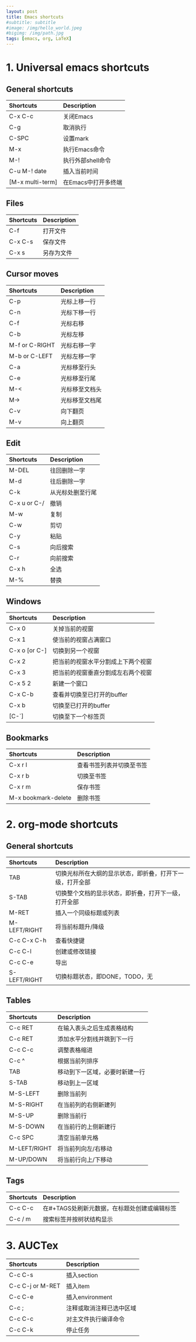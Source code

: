 ```yaml
---
layout: post
title: Emacs shortcuts
#subtitle: subtitle
#image: /img/hello_world.jpeg
#bigimg: /img/path.jpg
tags: [emacs, org, LaTeX]
---
```


# 1. Universal emacs shortcuts
## General shortcuts

| Shortcuts        | Description         |
| :--------------- | :------------------ |
| C-x C-c          | 关闭Emacs           |
| C-g              | 取消执行            |
| C-SPC            | 设置mark            |
| M-x              | 执行Emacs命令       |
| M-!              | 执行外部shell命令   |
| C-u M-! date     | 插入当前时间        |
| [M-x multi-term] | 在Emacs中打开多终端 |

## Files

| Shortcuts | Description |
| :-------- | :---------- |
| C-f       | 打开文件    |
| C-x C-s   | 保存文件    |
| C-x s     | 另存为文件  |

## Cursor moves

| Shortcuts      | Description    |
| :------------- | :------------- |
| C-p            | 光标上移一行   |
| C-n            | 光标下移一行   |
| C-f            | 光标右移       |
| C-b            | 光标左移       |
| M-f or C-RIGHT | 光标右移一字   |
| M-b or C-LEFT  | 光标左移一字   |
| C-a            | 光标移至行头   |
| C-e            | 光标移至行尾   |
| M-<            | 光标移至文档头 |
| M->            | 光标移至文档尾 |
| C-v            | 向下翻页       |
| M-v            | 向上翻页       |

## Edit

| Shortcuts    | Description      |
| :----------- | :--------------- |
| M-DEL        | 往回删除一字     |
| M-d          | 往后删除一字     |
| C-k          | 从光标处删至行尾 |
| C-x u or C-/ | 撤销             |
| M-w          | 复制             |
| C-w          | 剪切             |
| C-y          | 粘贴             |
| C-s          | 向后搜索         |
| C-r          | 向前搜索         |
| C-x h        | 全选             |
| M-%          | 替换             |

## Windows

| Shortcuts      | Description                        |
| :------------- | :--------------------------------- |
| C-x 0          | 关掉当前的视窗                     |
| C-x 1          | 使当前的视窗占满窗口               |
| C-x o [or C-\] | 切换到另一个视窗                   |
| C-x 2          | 把当前的视窗水平分割成上下两个视窗 |
| C-x 3          | 把当前的视窗垂直分割成左右两个视窗 |
| C-x 5 2        | 新建一个窗口                       |
| C-x C-b        | 查看并切换至已打开的buffer         |
| C-x b          | 切换至已打开的buffer               |
| [C-`]          | 切换至下一个标签页                 |

## Bookmarks

| Shortcuts           | Description              |
| :------------------ | :----------------------- |
| C-x r l             | 查看书签列表并切换至书签 |
| C-x r b             | 切换至书签               |
| C-x r m             | 保存书签                 |
| M-x bookmark-delete | 删除书签                 |

# 2. org-mode shortcuts
## General shortcuts

| Shortcuts    | Description                                              |
| :----------- | :------------------------------------------------------- |
| TAB          | 切换光标所在大纲的显示状态，即折叠，打开下一级，打开全部 |
| S-TAB        | 切换整个文档的显示状态，即折叠，打开下一级，打开全部     |
| M-RET        | 插入一个同级标题或列表                                   |
| M-LEFT/RIGHT | 将当前标题升/降级                                        |
| C-c C-x C-h  | 查看快捷键                                               |
| C-c C-l      | 创建或修改链接                                           |
| C-c C-e      | 导出                                                     |
| S-LEFT/RIGHT | 切换标题状态，即DONE，TODO，无                           |

## Tables

| Shortcuts    | Description                    |
| :----------- | :----------------------------- |
| C-c RET      | 在输入表头之后生成表格结构     |
| C-c RET      | 添加水平分割线并跳到下一行     |
| C-c C-c      | 调整表格缩进                   |
| C-c ^        | 根据当前列排序                 |
| TAB          | 移动到下一区域，必要时新建一行 |
| S-TAB        | 移动到上一区域                 |
| M-S-LEFT     | 删除当前列                     |
| M-S-RIGHT    | 在当前列的右侧新建列           |
| M-S-UP       | 删除当前行                     |
| M-S-DOWN     | 在当前行的上侧新建行           |
| C-c SPC      | 清空当前单元格                 |
| M-LEFT/RIGHT | 将当前列向左/右移动            |
| M-UP/DOWN    | 将当前行向上/下移动            |

## Tags

| Shortcuts | Description                                  |
| :-------- | :------------------------------------------- |
| C-c C-c   | 在#+TAGS处刷新元数据，在标题处创建或编辑标签 |
| C-c / m   | 搜索标签并按树状结构显示                     |

# 3. AUCTex

| Shortcuts        | Description              |
| :--------------- | :----------------------- |
| C-c C-s          | 插入section              |
| C-c C-j or M-RET | 插入item                 |
| C-c C-e          | 插入environment          |
| C-c ;            | 注释或取消注释已选中区域 |
| C-c C-c          | 对主文件执行编译命令     |
| C-c C-k          | 停止任务                 |
